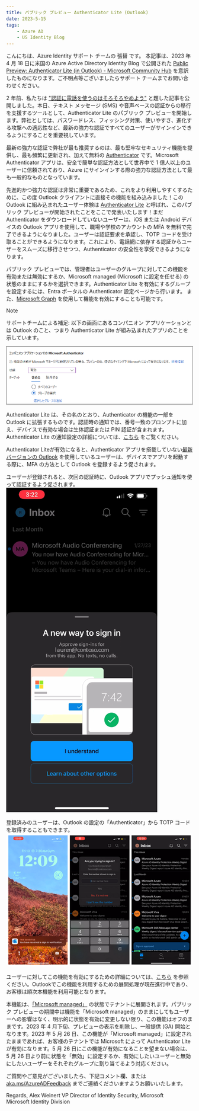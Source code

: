 ```yaml
---
title: パブリック プレビュー Authenticator Lite (Outlook)
date: 2023-5-15
tags:
    - Azure AD
    - US Identity Blog
---
```




こんにちは、Azure Identity サポート チームの 張替 です。
本記事は、2023 年 4 月 18 日に米国の Azure Active Directory Identity Blog で公開された [Public Preview: Authenticator Lite (in Outlook) - Microsoft Community Hub](https://techcommunity.microsoft.com/t5/microsoft-entra-azure-ad-blog/public-preview-authenticator-lite-in-outlook/ba-p/3773139) を意訳したものになります。ご不明点等ございましたらサポート チームまでお問い合わせください。


2 年前、私たちは ["認証に電話を使うのはそろそろやめよう"](https://techcommunity.microsoft.com/t5/microsoft-entra-azure-ad-blog/it-s-time-to-hang-up-on-phone-transports-for-authentication/ba-p/1751752) と題した記事を公開しました。本日、テキスト メッセージ (SMS) や音声ベースの認証からの移行を支援するツールとして、Authenticator Lite のパブリック プレビューを開始します。弊社としては、パスワードレス、フィッシング対策、使いやすさ、進化する攻撃への適応性など、最新の強力な認証ですべてのユーザーがサインインできるようにすることを重要視しています。

最新の強力な認証で弊社が最も推奨するのは、最も堅牢なセキュリティ機能を提供し、最も頻繁に更新され、加えて無料の [Authenticator](https://learn.microsoft.com/en-us/azure/active-directory/authentication/concept-authentication-authenticator-app) です。Microsoft Authenticator アプリは、安全で簡単な認証方法として世界中で 1 億人以上のユーザーに信頼されており、Azure にサインインする際の強力な認証方法として最も一般的なものとなっています。

先進的かつ強力な認証は非常に重要であるため、これをより利用しやすくするために、この度 Outlook クライアントに直接その機能を組み込みました！この Outlook に組み込まれたユーザー体験は [Authenticator Lite](https://learn.microsoft.com/en-us/azure/active-directory/authentication/how-to-mfa-authenticator-lite) と呼ばれ、このパブリック プレビューが開始されたことをここで発表いたします！まだ Authenticator をダウンロードしていないユーザーは、iOS または Android デバイスの Outlook アプリを使用して、職場や学校のアカウントの MFA を無料で完了できるようになりました。ユーザーは認証要求を承認し、TOTP コードを受け取ることができるようになります。これにより、電話網に依存する認証からユーザーをスムーズに移行させつつ、Authenticator の安全性を享受できるようになります。

パブリック プレビューでは、管理者はユーザーのグループに対してこの機能を有効または無効にするか、Microsoft managed (Microsoft に設定を任せる) の状態のままにするかを選択できます。Authenticator Lite を有効にするグループを設定するには、Entra ポータルの Authenticator 設定ページから行います。 また、[Microsoft Graph](https://learn.microsoft.com/en-us/azure/active-directory/authentication/how-to-mfa-authenticator-lite) を使用して機能を有効にすることも可能です。

> [!NOTE]
> サポートチームによる補足: 以下の画面にあるコンパニオン アプリケーションとは Outlook のこと、つまり Authenticator Lite が組み込まれたアプリのことを示しています。

![](./public-preview-authenticator-lite-(in-outlook)\public-preview-authenticator-lite-(in-outlook)1.png)


Authenticator Lite は、その名のとおり、Authenticator の機能の一部を Outlook に拡張するものです。認証時の通知では、番号一致のプロンプトに加え、デバイスで有効な場合は生体認証または PIN 認証が含まれます。Authenticator Lite の通知設定の詳細については、[こちら](https://learn.microsoft.com/en-us/azure/active-directory/authentication/how-to-mfa-authenticator-lite#enable-authenticator-lite) をご覧ください。
 
Authenticator Liteが有効になると、Authenticator アプリを搭載していない[最新バージョンの Outlook](https://learn.microsoft.com/en-us/azure/active-directory/authentication/how-to-mfa-authenticator-lite#prerequisites) を使用しているユーザーは、デバイスでアプリを起動する際に、MFA の方法として Outlook を登録するよう促されます。



ユーザーが登録されると、次回の認証時に、Outlook アプリでプッシュ通知を使って認証するよう促されます。
![](./public-preview-authenticator-lite-(in-outlook)\public-preview-authenticator-lite-(in-outlook)2.png)


登録済みのユーザーは、Outlook の設定の「Authenticator」から TOTP コードを取得することもできます。
![](./public-preview-authenticator-lite-(in-outlook)\public-preview-authenticator-lite-(in-outlook)3.png)


ユーザーに対してこの機能を有効にするための詳細については、[こちら](https://learn.microsoft.com/en-us/azure/active-directory/authentication/how-to-mfa-authenticator-lite#prerequisites) を参照ください。Outlookでこの機能を利用するための展開処理が現在進行中であり、お客様は順次本機能を利用可能となります。
 
本機能は、[「Microsoft managed」](https://learn.microsoft.com/en-us/azure/active-directory/authentication/concept-authentication-default-enablement) の状態でテナントに展開されます。パブリック プレビューの期間中は機能を「Microsoft managed」のままにしてもユーザーへの影響はなく、明示的に状態を有効に変更しない限り、この機能はオフのままです。2023 年 4 月下旬、プレビューの表示を削除し、一般提供 (GA) 開始となります。2023 年 5 月 26 日、この機能が「Microsoft managed」に設定されたままであれば、お客様のテナントでは Microsoft によって Authenticator Lite が有効になります。5 月 26 日にこの機能が有効になることを望まない場合は、5 月 26 日より前に状態を「無効」に設定するか、有効にしたいユーザーと無効にしたいユーザーをそれぞれグループに割り当てるよう対応ください。 
 
ご質問やご意見がございましたら、下記コメント欄、または [aka.ms/AzureADFeedback](https://feedback.azure.com/d365community) までご連絡くださいますようお願いいたします。
 
Regards, 
Alex Weinert
VP Director of Identity Security, Microsoft   
Microsoft Identity Division 
